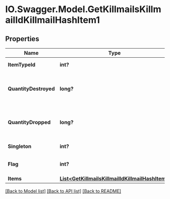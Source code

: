 # IO.Swagger.Model.GetKillmailsKillmailIdKillmailHashItem1
## Properties

Name | Type | Description | Notes
------------ | ------------- | ------------- | -------------
**ItemTypeId** | **int?** | item_type_id integer | 
**QuantityDestroyed** | **long?** | How many of the item were destroyed if any  | [optional] 
**QuantityDropped** | **long?** | How many of the item were dropped if any  | [optional] 
**Singleton** | **int?** | singleton integer | 
**Flag** | **int?** | Flag for the location of the item  | 
**Items** | [**List&lt;GetKillmailsKillmailIdKillmailHashItem&gt;**](GetKillmailsKillmailIdKillmailHashItem.md) | items array | [optional] 

[[Back to Model list]](../README.md#documentation-for-models) [[Back to API list]](../README.md#documentation-for-api-endpoints) [[Back to README]](../README.md)


